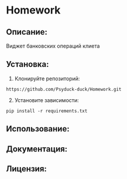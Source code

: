 # Homework
## Описание:

Виджет банковских операций клиета

## Установка:

1. Клонируйте репозиторий:
```
https://github.com/Psyduck-duck/Homework.git
```
2. Установите зависимости:
```
pip install -r requirements.txt
```
## Использование:

## Документация:

## Лицензия: